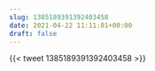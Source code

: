 ```yaml
---
slug: 1385189391392403458
date: 2021-04-22 11:11:01+00:00
draft: false
---
```


{{< tweet 1385189391392403458 >}}
